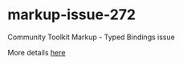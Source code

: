 # markup-issue-272
Community Toolkit Markup - Typed Bindings issue

More details [here](https://github.com/CommunityToolkit/Maui.Markup/issues/272)
